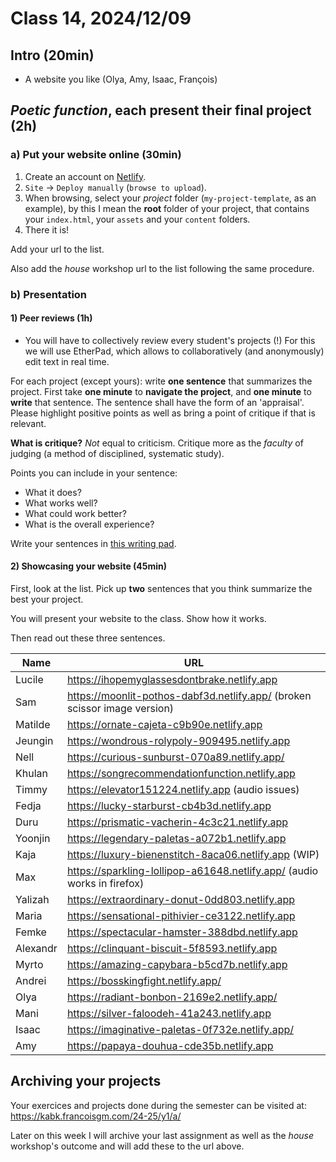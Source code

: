 # Class 14, 2024/12/09

## Intro (20min)

- A website you like (Olya, Amy, Isaac, François)

## *Poetic function*, each present their final project (2h)

### a) Put your website online (30min)

1) Create an account on [Netlify](https://app.netlify.com).
2) `Site` -> `Deploy manually` (`browse to upload`).
3) When browsing, select your *project* folder (`my-project-template`, as an example), by this I mean the **root** folder of your project, that contains your `index.html`, your `assets` and your `content` folders.
4) There it is!

Add your url to the list.

Also add the *house* workshop url to the list following the same procedure.

### b) Presentation

#### 1) Peer reviews (1h)

- You will have to collectively review every student's projects (!) For this we will use EtherPad, which allows to collaboratively (and anonymously) edit text in real time. 

For each project (except yours): write **one sentence** that summarizes the project. First take **one minute** to **navigate the project**, and **one minute** to **write** that sentence. The sentence shall have the form of an 'appraisal'. Please highlight positive points as well as bring a point of critique if that is relevant.

**What is critique?** *Not* equal to criticism. Critique more as the *faculty* of judging (a method of disciplined, systematic study).

Points you can include in your sentence:

- What it does?
- What works well?
- What could work better?
- What is the overall experience?

Write your sentences in [this writing pad](https://pad.xpub.nl/p/Y1A_peer_reviews).

#### 2) Showcasing your website (45min)

First, look at the list. Pick up **two** sentences that you think summarize the best your project.

You will present your website to the class. Show how it works.

Then read out these three sentences.

| Name | URL |
| -- | -------------- | 
| Lucile | https://ihopemyglassesdontbrake.netlify.app |
| Sam | https://moonlit-pothos-dabf3d.netlify.app/ (broken scissor image version) |
| Matilde | https://ornate-cajeta-c9b90e.netlify.app |
| Jeungin | https://wondrous-rolypoly-909495.netlify.app |
| Nell | https://curious-sunburst-070a89.netlify.app/ |
| Khulan | https://songrecommendationfunction.netlify.app |
| Timmy | https://elevator151224.netlify.app (audio issues) |
| Fedja | https://lucky-starburst-cb4b3d.netlify.app |
| Duru | https://prismatic-vacherin-4c3c21.netlify.app |
| Yoonjin | https://legendary-paletas-a072b1.netlify.app |
| Kaja | https://luxury-bienenstitch-8aca06.netlify.app (WIP) |
| Max | https://sparkling-lollipop-a61648.netlify.app/ (audio works in firefox) |
| Yalizah | https://extraordinary-donut-0dd803.netlify.app |
| Maria | https://sensational-pithivier-ce3122.netlify.app |
| Femke | https://spectacular-hamster-388dbd.netlify.app |
| Alexandr | https://clinquant-biscuit-5f8593.netlify.app |
| Myrto | https://amazing-capybara-b5cd7b.netlify.app |
| Andrei | https://bosskingfight.netlify.app/ |
| Olya | https://radiant-bonbon-2169e2.netlify.app/ |
| Mani | https://silver-faloodeh-41a243.netlify.app |
| Isaac | https://imaginative-paletas-0f732e.netlify.app/ |
| Amy | https://papaya-douhua-cde35b.netlify.app |

## Archiving your projects

Your exercices and projects done during the semester can be visited at: https://kabk.francoisgm.com/24-25/y1/a/

Later on this week I will archive your last assignment as well as the *house* workshop's outcome and will add these to the url above.

